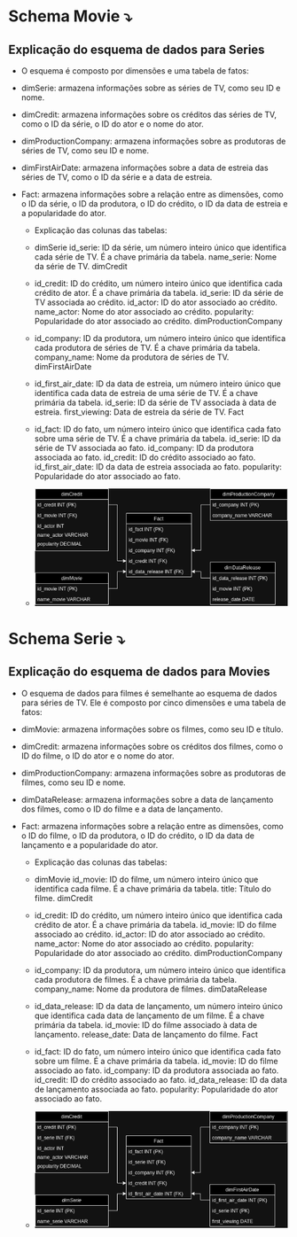 # Schema Movie ⤵  

## Explicação do esquema de dados para Series


- O esquema é composto por dimensões e uma tabela de fatos:

- dimSerie: armazena informações sobre as séries de TV, como seu ID e nome.

- dimCredit: armazena informações sobre os créditos das séries de TV, como o ID da série, o ID do ator e o nome do ator.

- dimProductionCompany: armazena informações sobre as produtoras de séries de TV, como seu ID e nome.

- dimFirstAirDate: armazena informações sobre a data de estreia das séries de TV, como o ID da série e a data de estreia.

- Fact: armazena informações sobre a relação entre as dimensões, como o ID da série, o ID da produtora, o ID do crédito, o ID da data de estreia e a popularidade do ator.

	- Explicação das colunas das tabelas:

	- dimSerie
id_serie: ID da série, um número inteiro único que identifica cada série de TV. É a chave primária da tabela.
name_serie: Nome da série de TV.
dimCredit

	- id_credit: ID do crédito, um número inteiro único que identifica cada crédito de ator. É a chave primária da tabela.
id_serie: ID da série de TV associada ao crédito.
id_actor: ID do ator associado ao crédito.
name_actor: Nome do ator associado ao crédito.
popularity: Popularidade do ator associado ao crédito.
dimProductionCompany

	- id_company: ID da produtora, um número inteiro único que identifica cada produtora de séries de TV. É a chave primária da tabela.
company_name: Nome da produtora de séries de TV.
dimFirstAirDate

	- id_first_air_date: ID da data de estreia, um número inteiro único que identifica cada data de estreia de uma série de TV. É a chave primária da tabela.
id_serie: ID da série de TV associada à data de estreia.
first_viewing: Data de estreia da série de TV.
Fact

	- id_fact: ID do fato, um número inteiro único que identifica cada fato sobre uma série de TV. É a chave primária da tabela.
id_serie: ID da série de TV associada ao fato.
id_company: ID da produtora associada ao fato.
id_credit: ID do crédito associado ao fato.
id_first_air_date: ID da data de estreia associada ao fato.
popularity: Popularidade do ator associado ao fato.

	- ![](Prints_Schema/Schema_Movie.drawio.png)



# Schema Serie ⤵
  
## Explicação do esquema de dados para Movies  


- O esquema de dados para filmes é semelhante ao esquema de dados para séries de TV. Ele é composto por cinco dimensões e uma tabela de fatos:

- dimMovie: armazena informações sobre os filmes, como seu ID e título.
	
- dimCredit: armazena informações sobre os créditos dos filmes, como o ID do filme, o ID do ator e o nome do ator.
	
- dimProductionCompany: armazena informações sobre as produtoras de filmes, como seu ID e nome.
	
- dimDataRelease: armazena informações sobre a data de lançamento dos filmes, como o ID do filme e a data de lançamento.
	
- Fact: armazena informações sobre a relação entre as dimensões, como o ID do filme, o ID da produtora, o ID do crédito, o ID da data de lançamento e a popularidade do ator.

	- Explicação das colunas das tabelas:  

	- dimMovie
id_movie: ID do filme, um número inteiro único que identifica cada filme. É a chave primária da tabela.
title: Título do filme.
dimCredit

	- id_credit: ID do crédito, um número inteiro único que identifica cada crédito de ator. É a chave primária da tabela.
id_movie: ID do filme associado ao crédito.
id_actor: ID do ator associado ao crédito.
name_actor: Nome do ator associado ao crédito.
popularity: Popularidade do ator associado ao crédito.
dimProductionCompany

	- id_company: ID da produtora, um número inteiro único que identifica cada produtora de filmes. É a chave primária da tabela.
company_name: Nome da produtora de filmes.
dimDataRelease

	- id_data_release: ID da data de lançamento, um número inteiro único que identifica cada data de lançamento de um filme. É a chave primária da tabela.
id_movie: ID do filme associado à data de lançamento.
release_date: Data de lançamento do filme.
Fact

	- id_fact: ID do fato, um número inteiro único que identifica cada fato sobre um filme. É a chave primária da tabela.
id_movie: ID do filme associado ao fato.
id_company: ID da produtora associada ao fato.
id_credit: ID do crédito associado ao fato.
id_data_release: ID da data de lançamento associada ao fato.
popularity: Popularidade do ator associado ao fato.



	- ![](Prints_Schema/Schema_Serie.drawio.png)

